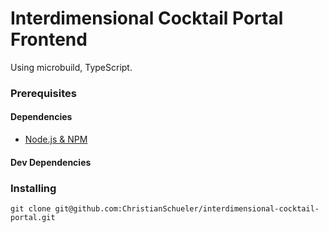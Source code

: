 # Interdimensional Cocktail Portal Frontend

Using microbuild, TypeScript.

### Prerequisites

#### Dependencies

*   [Node.js & NPM](https://www.npmjs.com/package/download)

#### Dev Dependencies


### Installing

```
git clone git@github.com:ChristianSchueler/interdimensional-cocktail-portal.git
```

